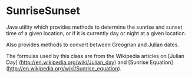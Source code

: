 SunriseSunset
=============

Java utility which provides methods to determine the sunrise and sunset time of a given
location, or if it is currently day or night at a given location.

Also provides methods to convert between Greogrian and Julian dates.

The formulas used by this class are from the Wikipedia articles on [Julian Day] (http://en.wikipedia.org/wiki/Julian_day)
and [Sunrise Equation] (http://en.wikipedia.org/wiki/Sunrise_equation).
  

